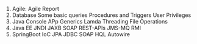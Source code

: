 1. Agile:
      Agile Report
2. Database
      Some basic queries
      Procedures and Triggers
      User Privileges
3. Java
      Console APp
      Generics
      Lamda
      Threading
      File Operations
4. Java EE
      JNDI
      JAXB
      SOAP
      REST-APIs
      JMS-MQ
      RMI
5. SpringBoot
      IoC
      JPA
      JDBC
      SOAP
      HQL
      Autowire
     
     
